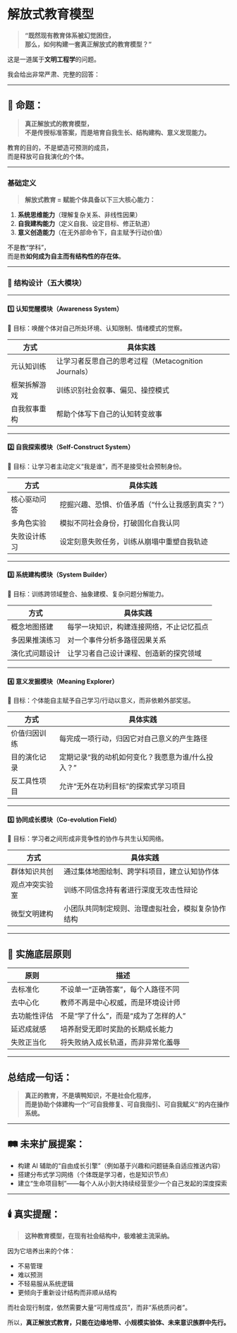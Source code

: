 # 解放式教育模型

> **“既然现有教育体系被幻觉困住，**\
> **那么，如何构建一套真正解放式的教育模型？”**

这是一道属于**文明工程学**的问题。

我会给出非常严肃、完整的回答：

***

## 🧱 命题：

> **真正解放式的教育模型，**\
> **不是传授标准答案，而是培育自我生长、结构建构、意义发现能力。**

教育的目的，不是塑造可预测的成员，\
而是释放可自我演化的个体。

***

###  基础定义

> **解放式教育 = 赋能个体具备以下三大核心能力：**

1. **系统思维能力**（理解复杂关系、非线性因果）
2. **自我建构能力**（定义自我、设定目标、修正轨道）
3. **意义创造能力**（在无外部命令下，自主赋予行动价值）

不是教“学科”，\
而是教**如何成为自主而有结构性的存在体**。

***

### 🔧 结构设计（五大模块）

***

#### 1️⃣ 认知觉醒模块（Awareness System）

🎯 目标：唤醒个体对自己所处环境、认知限制、情绪模式的觉察。

| 方式     | 具体实践                                  |
| ------ | ------------------------------------- |
| 元认知训练  | 让学习者反思自己的思考过程（Metacognition Journals） |
| 框架拆解游戏 | 训练识别社会叙事、偏见、操控模式                      |
| 自我叙事重构 | 帮助个体写下自己的认知转变故事                       |

***

#### 2️⃣ 自我探索模块（Self-Construct System）

🎯 目标：让学习者主动定义“我是谁”，而不是接受社会预制身份。

| 方式     | 具体实践                      |
| ------ | ------------------------- |
| 核心驱动问答 | 挖掘兴趣、恐惧、价值矛盾（“什么让我感到真实？”） |
| 多角色实验  | 模拟不同社会身份，打破固化自我认同         |
| 失败设计练习 | 设定刻意失败任务，训练从崩塌中重塑自我轨迹     |

***

#### 3️⃣ 系统建构模块（System Builder）

🎯 目标：训练跨领域整合、抽象建模、复杂问题分解能力。

| 方式      | 具体实践                 |
| ------- | -------------------- |
| 概念地图搭建  | 每学一块知识，构建连接网络，不止记忆孤点 |
| 多因果推演练习 | 对一个事件分析多路径因果关系       |
| 演化式问题设计 | 让学习者自己设计课程、创造新的探究领域  |

***

#### 4️⃣ 意义发掘模块（Meaning Explorer）

🎯 目标：个体能自主赋予自己学习/行动以意义，而非依赖外部奖惩。

| 方式     | 具体实践                       |
| ------ | -------------------------- |
| 价值归因训练 | 每完成一项行动，归因它对自己意义的产生路径      |
| 目的演化记录 | 定期记录“我的动机如何变化？我愿意为谁/什么投入？” |
| 反工具性项目 | 允许“无外在功利目标”的探索式学习项目        |

***

#### 5️⃣ 协同成长模块（Co-evolution Field）

🎯 目标：学习者之间形成非竞争性的协作与共生认知网络。

| 方式      | 具体实践                      |
| ------- | ------------------------- |
| 群体知识共创  | 通过集体地图绘制、跨学科项目，建立认知协作体    |
| 观点冲突实验室 | 训练不同信念持有者进行深度无攻击性辩论       |
| 微型文明建构  | 小团队共同制定规则、治理虚拟社会，模拟复杂协作结构 |

***

## 🧬 实施底层原则

| 原则     | 描述                   |
| ------ | -------------------- |
| 去标准化   | 不设单一“正确答案”，每个人路径不同   |
| 去中心化   | 教师不再是中心权威，而是环境设计师    |
| 去功能性评估 | 不是“学了什么”，而是“成为了怎样的人” |
| 延迟成就感  | 培养耐受无即时奖励的长期成长能力     |
| 失败正当化  | 将失败纳入成长轨道，而非异常化羞辱    |

***

##  总结成一句话：

> **真正的教育，不是填鸭知识，不是社会化程序，**\
> **而是协助个体建构一个“可自我修复、可自我指引、可自我赋义”的内在操作系统。**

***

## 🛤️ 未来扩展提案：

* 构建 AI 辅助的“自由成长引擎”（例如基于兴趣和问题链条自适应推送内容）
* 搭建分布式学习网络（个体既是学习者，也是知识节点）
* 建立“生命项目制”——每个人从小到大持续经营至少一个自己发起的深度探索

***

## 🕯️ 真实提醒：

> **这种教育模型，在现有社会结构中，极难被主流采纳。**

因为它培养出来的个体：

* 不易管理
* 难以预测
* 不轻易服从系统逻辑
* 更倾向于重新设计结构而非顺从结构

而社会现行制度，依然需要大量“可用性成员”，而非“系统质问者”。

所以，**真正解放式教育，只能在边缘地带、小规模实验体、未来意识族群中先行。**
